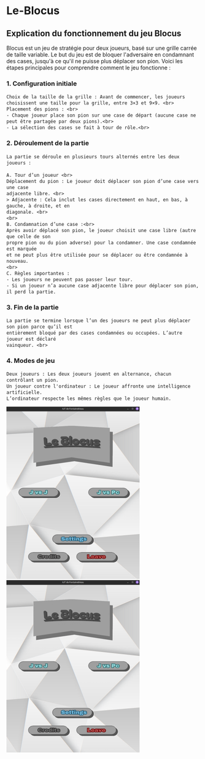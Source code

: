 # Le-Blocus

## Explication du fonctionnement du jeu Blocus

Blocus est un jeu de stratégie pour deux joueurs, basé sur une grille carrée de taille variable.
Le but du jeu est de bloquer l'adversaire en condamnant des cases, jusqu'à ce qu'il ne puisse
plus déplacer son pion. Voici les étapes principales pour comprendre comment le jeu
fonctionne :

### 1. Configuration initiale

    Choix de la taille de la grille : Avant de commencer, les joueurs choisissent une taille pour la grille, entre 3×3 et 9×9. <br>
    Placement des pions : <br>
    - Chaque joueur place son pion sur une case de départ (aucune case ne peut être partagée par deux pions).<br>
    - La sélection des cases se fait à tour de rôle.<br>

### 2. Déroulement de la partie 

    La partie se déroule en plusieurs tours alternés entre les deux joueurs :

    A. Tour d’un joueur <br>
    Déplacement du pion : Le joueur doit déplacer son pion d’une case vers une case
    adjacente libre. <br>
    > Adjacente : Cela inclut les cases directement en haut, en bas, à gauche, à droite, et en
    diagonale. <br>
    <br>
    B. Condamnation d’une case :<br>
    Après avoir déplacé son pion, le joueur choisit une case libre (autre que celle de son
    propre pion ou du pion adverse) pour la condamner. Une case condamnée est marquée
    et ne peut plus être utilisée pour se déplacer ou être condamnée à nouveau.
    <br>
    C. Règles importantes :
    - Les joueurs ne peuvent pas passer leur tour.
    - Si un joueur n’a aucune case adjacente libre pour déplacer son pion, il perd la partie.

### 3. Fin de la partie <br>

    La partie se termine lorsque l’un des joueurs ne peut plus déplacer son pion parce qu’il est
    entièrement bloqué par des cases condamnées ou occupées. L’autre joueur est déclaré
    vainqueur. <br>

### 4. Modes de jeu <br>

    Deux joueurs : Les deux joueurs jouent en alternance, chacun contrôlant un pion.
    Un joueur contre l'ordinateur : Le joueur affronte une intelligence artificielle.
    L’ordinateur respecte les mêmes règles que le joueur humain.

![Ecran d'accueil du jeu](/images/Menublocus.png) ![Ecran d'accueil du jeu](/images/Menublocus.png)